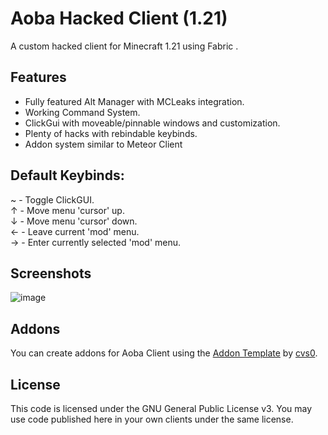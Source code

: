 # Aoba Hacked Client (1.21)
A custom hacked client for Minecraft 1.21 using Fabric . 

## Features
- Fully featured Alt Manager with MCLeaks integration.
- Working Command System.
- ClickGui with moveable/pinnable windows and customization.
- Plenty of hacks with rebindable keybinds.
- Addon system similar to Meteor Client

## Default Keybinds:
~ - Toggle ClickGUI.\
↑ - Move menu 'cursor' up.\
↓ - Move menu 'cursor' down.\
← - Leave current 'mod' menu.\
→ - Enter currently selected 'mod' menu.

## Screenshots
![image](https://github.com/coltonk9043/Aoba-MC-Hacked-Client/assets/56643581/546d79e0-01eb-4c63-a1f8-49d40bb48a45)

## Addons
You can create addons for Aoba Client using the [Addon Template](https://github.com/cvs0/Aoba-Addon-Template) by [cvs0](https://github.com/cvs0).

## License
This code is licensed under the GNU General Public License v3. You may use code published here in your own clients under the same license.
